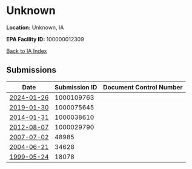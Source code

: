 # Unknown

**Location:** Unknown, IA

**EPA Facility ID:** 100000012309

[Back to IA Index](../../index.md)

## Submissions

| Date | Submission ID | Document Control Number |
|------|--------------|-------------------------|
| [2024-01-26](submissions/1000109763.md) | 1000109763 |  |
| [2019-01-30](submissions/1000075645.md) | 1000075645 |  |
| [2014-01-31](submissions/1000038610.md) | 1000038610 |  |
| [2012-08-07](submissions/1000029790.md) | 1000029790 |  |
| [2007-07-02](submissions/48985.md) | 48985 |  |
| [2004-06-21](submissions/34628.md) | 34628 |  |
| [1999-05-24](submissions/18078.md) | 18078 |  |
